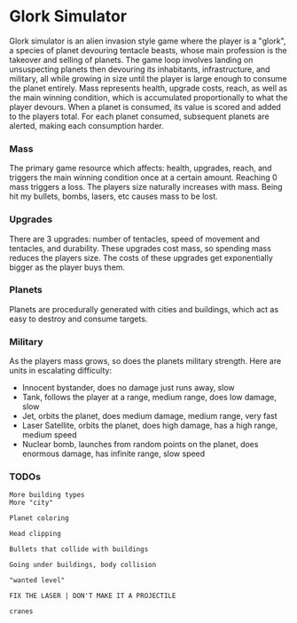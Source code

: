 # Glork Simulator

Glork simulator is an alien invasion style game where the player is a "glork", a species of planet devouring tentacle beasts, whose main profession is the takeover and selling of planets. The game loop involves landing on unsuspecting planets then 	devouring its inhabitants, infrastructure, and military, all while growing in size until the player is large enough to consume the planet entirely. Mass represents health, upgrade costs, reach, as well as the main winning condition, which is accumulated proportionally to what the player devours. When a planet is consumed, its value is scored and added to the players total. For each planet consumed, subsequent planets are alerted, making each consumption harder. 

### Mass 

The primary game resource which affects: health, upgrades, reach, and triggers the main winning condition once at a certain amount. Reaching 0 mass triggers a loss. The players size naturally increases with mass. Being hit my bullets, bombs, lasers, etc causes mass to be lost.

### Upgrades

There are 3 upgrades: number of tentacles, speed of movement and tentacles, and durability. These upgrades cost mass, so spending mass reduces the players size. The costs of these upgrades get exponentially bigger as the player buys them. 

### Planets

Planets are procedurally generated with cities and buildings, which act as easy to destroy and consume targets.  

### Military

As the players mass grows, so does the planets military strength. Here are units in escalating difficulty:
	
- Innocent bystander, does no damage just runs away, slow
- Tank, follows the player at a range, medium range, does low damage, slow
- Jet, orbits the planet, does medium damage, medium range, very fast
- Laser Satellite, orbits the planet, does high damage, has a high range, medium speed
- Nuclear bomb, launches from random points on the planet, does enormous damage, has infinite range, slow speed 

### TODOs

```
More building types
More "city" 

Planet coloring 

Head clipping 

Bullets that collide with buildings

Going under buildings, body collision

"wanted level"

FIX THE LASER | DON'T MAKE IT A PROJECTILE

cranes 

```
